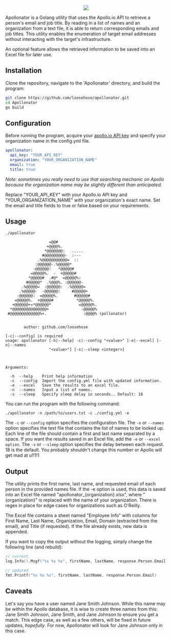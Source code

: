 <p align="center">
  <img src="https://user-images.githubusercontent.com/75705022/250726305-e20cb22e-9822-42e0-bb37-b7e73651b2be.png" />
</p>

Apollonator is a Golang utility that uses the Apollo.io API to retrieve a person's email and job title. By reading in a list of names and an organization from a text file, it is able to return corresponding emails and job titles. This utility enables the enumeration of target email addresses without interacting with the target's infrastructure.

An optional feature allows the retrieved information to be saved into an Excel file for later use.

## Installation
Clone the repository, navigate to the 'Apollonator' directory, and build the program:
```bash
git clone https://github.com/loosehose/apollonator.git
cd Apollonator
go build
```

## Configuration
Before running the program, acquire your [apollo.io API key](https://developer.apollo.io/keys/) and specify your organization name in the config.yml file.

```yaml
apollonator:
  api_key: "YOUR_API_KEY"
  organization: "YOUR_ORGANIZATION_NAME"
  email: true
  title: true
```
*Note: sometimes you really need to use that searching mechanic on Apollo because the organization name may be slightly different than anticipated.*

Replace "YOUR_API_KEY" with your Apollo.io API key and "YOUR_ORGANIZATION_NAME" with your organization's exact name. Set the email and title fields to true or false based on your requirements.

## Usage
```
./apollonator
                  
                   =@@#                 
                  +@@@@%.               
                 *@@@@@@@:   .....      
                #@@@@@@@@@-  :---       
              .%@@@@@@@@@@@=  ::        
             :@@@@@@-.%@@@@@*           
            -@@@@@@:   *@@@@@#          
           =@@@@@%.  -  +@@@@@#         
          *@@@@@#  .#@*  =@@@@@%:       
         #@@@@@*  .%@@@%. :@@@@@@-      
       .%@@@@@=  :@@@@@@:  .%@@@@@=     
      .%@@@@@-  -@@@@@@:     #@@@@@+    
     -@@@@@@:  =@@@@@%.       #@@@@@#   
    =@@@@@%.  +@@@@@#          *@@@@@%. 
   +@@@@@@+=*@@@@@@*            =@@@@@%.
  *@@@@@@@@@@@@@@@+              -@@@@@%
 #@@@@@@@@@@@@@%+.                :@@@@% (pollonator)


        author: github.com/loosehose

[-c|--config] is required
usage: apollonator [-h|--help] -c|--config "<value>" [-e|--excel] [-n|--names
                   "<value>"] [-s|--sleep <integer>]

                   

Arguments:

  -h  --help    Print help information
  -c  --config  Import the config.yml file with updated information.
  -e  --excel   Save the results to an excel file.
  -n  --names   Input a list of names.
  -s  --sleep   Specify sleep delay in seconds.. Default: 18
```

You can run the program with the following command:

```
./apollonator -n /path/to/users.txt -c ./config.yml -e
```

The `-c` or `--config` option specifies the configuration file.
The `-n` or `--names` option specifies the text file that contains the list of names to be looked up. Each line of the file should contain a first and last name separated by a space.
If you want the results saved in an Excel file, add the `-e` or `--excel option`.
The `-s` or `--sleep` option specifies the delay between each request. 18 is the default. You probably shouldn't change this number or Apollo will get mad at u!!1!1

## Output

The utility prints the first name, last name, and requested email of each person in the provided names file. If the -e option is used, this data is saved into an Excel file named "apollonator_{organization}.xlsx", where "{organization}" is replaced with the name of your organization. There is regex in place for edge cases for organizations such as O'Reilly.

The Excel file contains a sheet named "Employee Info" with columns for First Name, Last Name, Organization, Email, Domain (extracted from the email), and Title (if requested). If the file already exists, new data is appended.

If you want to copy the output without the logging, simply change the following line (and rebuild):

```go
// current
log.Info().Msgf("%s %s %s", firstName, lastName, response.Person.Email)
```

```go
// updated
fmt.Printf("%s %s %s", firstName, lastName, response.Person.Email)
```

## Caveats

Let's say you have a user named Jane Smith Johnson. While this name may be within the Apollo database, it is wise to create three names from this: Jane Smith Johnson, Jane Smith, and Jane Johnson to ensure you get a match. This edge case, as well as a few others, will be fixed in future updates, *hopefully*. For now, Apollonator will look for Jane Johnson only in this case.
